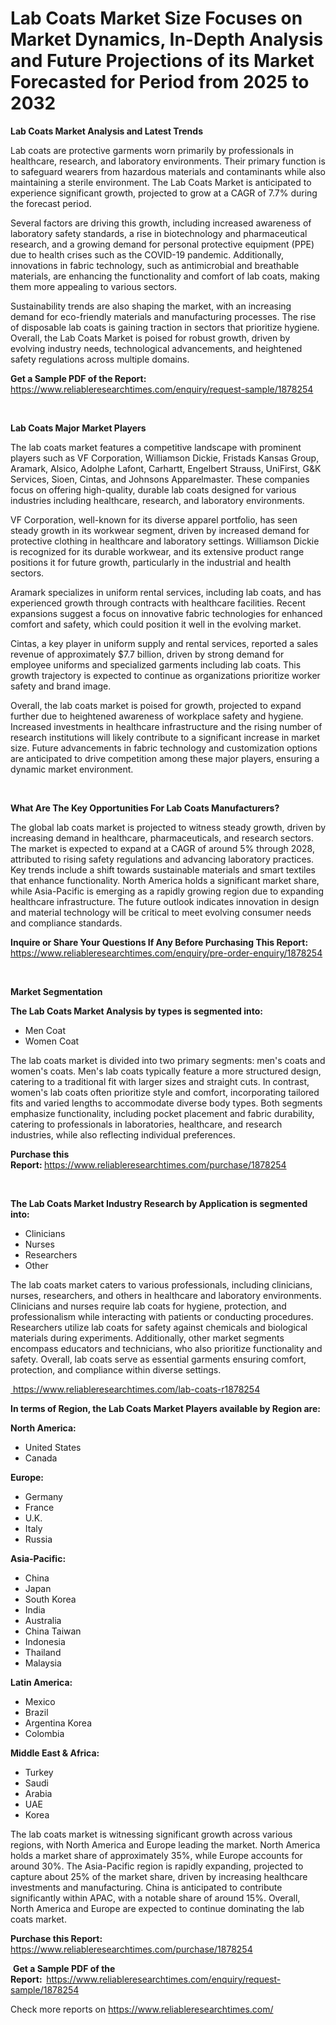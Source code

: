 <p><h1>Lab Coats Market Size Focuses on Market Dynamics, In-Depth Analysis and Future Projections of its Market Forecasted for Period from 2025 to 2032</h1></p><p><strong>Lab Coats Market Analysis and Latest Trends</strong></p>
<p><p>Lab coats are protective garments worn primarily by professionals in healthcare, research, and laboratory environments. Their primary function is to safeguard wearers from hazardous materials and contaminants while also maintaining a sterile environment. The Lab Coats Market is anticipated to experience significant growth, projected to grow at a CAGR of 7.7% during the forecast period. </p><p>Several factors are driving this growth, including increased awareness of laboratory safety standards, a rise in biotechnology and pharmaceutical research, and a growing demand for personal protective equipment (PPE) due to health crises such as the COVID-19 pandemic. Additionally, innovations in fabric technology, such as antimicrobial and breathable materials, are enhancing the functionality and comfort of lab coats, making them more appealing to various sectors.</p><p>Sustainability trends are also shaping the market, with an increasing demand for eco-friendly materials and manufacturing processes. The rise of disposable lab coats is gaining traction in sectors that prioritize hygiene. Overall, the Lab Coats Market is poised for robust growth, driven by evolving industry needs, technological advancements, and heightened safety regulations across multiple domains.</p></p>
<p><strong>Get a Sample PDF of the Report:&nbsp;</strong> <a href="https://www.reliableresearchtimes.com/enquiry/request-sample/1878254?utm_campaign=2714&utm_medium=2&utm_source=Github&utm_content=ia&utm_term=04042025&utm_id=lab-coats">https://www.reliableresearchtimes.com/enquiry/request-sample/1878254</a></p>
<p>&nbsp;</p>
<p><strong>Lab Coats Major Market Players</strong></p>
<p><p>The lab coats market features a competitive landscape with prominent players such as VF Corporation, Williamson Dickie, Fristads Kansas Group, Aramark, Alsico, Adolphe Lafont, Carhartt, Engelbert Strauss, UniFirst, G&K Services, Sioen, Cintas, and Johnsons Apparelmaster. These companies focus on offering high-quality, durable lab coats designed for various industries including healthcare, research, and laboratory environments.</p><p>VF Corporation, well-known for its diverse apparel portfolio, has seen steady growth in its workwear segment, driven by increased demand for protective clothing in healthcare and laboratory settings. Williamson Dickie is recognized for its durable workwear, and its extensive product range positions it for future growth, particularly in the industrial and health sectors.</p><p>Aramark specializes in uniform rental services, including lab coats, and has experienced growth through contracts with healthcare facilities. Recent expansions suggest a focus on innovative fabric technologies for enhanced comfort and safety, which could position it well in the evolving market.</p><p>Cintas, a key player in uniform supply and rental services, reported a sales revenue of approximately $7.7 billion, driven by strong demand for employee uniforms and specialized garments including lab coats. This growth trajectory is expected to continue as organizations prioritize worker safety and brand image.</p><p>Overall, the lab coats market is poised for growth, projected to expand further due to heightened awareness of workplace safety and hygiene. Increased investments in healthcare infrastructure and the rising number of research institutions will likely contribute to a significant increase in market size. Future advancements in fabric technology and customization options are anticipated to drive competition among these major players, ensuring a dynamic market environment.</p></p>
<p>&nbsp;</p>
<p><strong>What Are The Key Opportunities For Lab Coats Manufacturers?</strong></p>
<p><p>The global lab coats market is projected to witness steady growth, driven by increasing demand in healthcare, pharmaceuticals, and research sectors. The market is expected to expand at a CAGR of around 5% through 2028, attributed to rising safety regulations and advancing laboratory practices. Key trends include a shift towards sustainable materials and smart textiles that enhance functionality. North America holds a significant market share, while Asia-Pacific is emerging as a rapidly growing region due to expanding healthcare infrastructure. The future outlook indicates innovation in design and material technology will be critical to meet evolving consumer needs and compliance standards.</p></p>
<p><strong>Inquire or Share Your Questions If Any Before Purchasing This Report:</strong> <a href="https://www.reliableresearchtimes.com/enquiry/pre-order-enquiry/1878254?utm_campaign=2714&utm_medium=2&utm_source=Github&utm_content=ia&utm_term=04042025&utm_id=lab-coats">https://www.reliableresearchtimes.com/enquiry/pre-order-enquiry/1878254</a></p>
<p>&nbsp;</p>
<p><strong>Market Segmentation</strong></p>
<p><strong>The Lab Coats Market Analysis by types is segmented into:</strong></p>
<p><ul><li>Men Coat</li><li>Women Coat</li></ul></p>
<p><p>The lab coats market is divided into two primary segments: men's coats and women's coats. Men's lab coats typically feature a more structured design, catering to a traditional fit with larger sizes and straight cuts. In contrast, women's lab coats often prioritize style and comfort, incorporating tailored fits and varied lengths to accommodate diverse body types. Both segments emphasize functionality, including pocket placement and fabric durability, catering to professionals in laboratories, healthcare, and research industries, while also reflecting individual preferences.</p></p>
<p><strong>Purchase this Report:&nbsp;</strong><a href="https://www.reliableresearchtimes.com/purchase/1878254?utm_campaign=2714&utm_medium=2&utm_source=Github&utm_content=ia&utm_term=04042025&utm_id=lab-coats">https://www.reliableresearchtimes.com/purchase/1878254</a></p>
<p>&nbsp;</p>
<p><strong>The Lab Coats Market Industry Research by Application is segmented into:</strong></p>
<p><ul><li>Clinicians</li><li>Nurses</li><li>Researchers</li><li>Other</li></ul></p>
<p><p>The lab coats market caters to various professionals, including clinicians, nurses, researchers, and others in healthcare and laboratory environments. Clinicians and nurses require lab coats for hygiene, protection, and professionalism while interacting with patients or conducting procedures. Researchers utilize lab coats for safety against chemicals and biological materials during experiments. Additionally, other market segments encompass educators and technicians, who also prioritize functionality and safety. Overall, lab coats serve as essential garments ensuring comfort, protection, and compliance within diverse settings.</p></p>
<p><a href="https://www.reliableresearchtimes.com/lab-coats-r1878254?utm_campaign=2714&utm_medium=2&utm_source=Github&utm_content=ia&utm_term=04042025&utm_id=lab-coats">&nbsp;https://www.reliableresearchtimes.com/lab-coats-r1878254</a></p>
<p><strong>In terms of Region, the Lab Coats Market Players available by Region are:</strong></p>
<p>
    <p> <strong> North America: </strong>
        <ul>
            <li>United States</li>
            <li>Canada</li>
        </ul>
        </p> 
    <p> <strong> Europe: </strong>
        <ul>
            <li>Germany</li>
            <li>France</li>
            <li>U.K.</li>
            <li>Italy</li>
            <li>Russia</li>
        </ul>
        </p> 
    <p> <strong> Asia-Pacific: </strong>
        <ul>
            <li>China</li>
            <li>Japan</li>
            <li>South Korea</li>
            <li>India</li>
            <li>Australia</li>
            <li>China Taiwan</li>
            <li>Indonesia</li>
            <li>Thailand</li>
            <li>Malaysia</li>
        </ul>
        </p> 
    <p> <strong> Latin America: </strong>
        <ul>
            <li>Mexico</li>
            <li>Brazil</li>
            <li>Argentina Korea</li>
            <li>Colombia</li>
        </ul>
        </p> 
    <p> <strong> Middle East & Africa: </strong>
        <ul>
            <li>Turkey</li>
            <li>Saudi</li>
            <li>Arabia</li>
            <li>UAE</li>
            <li>Korea</li>
        </ul>
    </p>
    </p>
<p><p>The lab coats market is witnessing significant growth across various regions, with North America and Europe leading the market. North America holds a market share of approximately 35%, while Europe accounts for around 30%. The Asia-Pacific region is rapidly expanding, projected to capture about 25% of the market share, driven by increasing healthcare investments and manufacturing. China is anticipated to contribute significantly within APAC, with a notable share of around 15%. Overall, North America and Europe are expected to continue dominating the lab coats market.</p></p>
<p><strong>Purchase this Report: </strong><a href="https://www.reliableresearchtimes.com/purchase/1878254?utm_campaign=2714&utm_medium=2&utm_source=Github&utm_content=ia&utm_term=04042025&utm_id=lab-coats">https://www.reliableresearchtimes.com/purchase/1878254</a></p>
<p>&nbsp;<strong>Get a Sample PDF of the Report:&nbsp;&nbsp;</strong><a href="https://www.reliableresearchtimes.com/enquiry/request-sample/1878254?utm_campaign=2714&utm_medium=2&utm_source=Github&utm_content=ia&utm_term=04042025&utm_id=lab-coats">https://www.reliableresearchtimes.com/enquiry/request-sample/1878254</a></p>
<p><strong></strong></p>
<p>Check more reports on <a href="https://www.reliableresearchtimes.com/?utm_campaign=2714&utm_medium=2&utm_source=Github&utm_content=ia&utm_term=04042025&utm_id=lab-coats">https://www.reliableresearchtimes.com/</a></p>